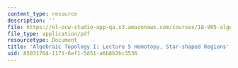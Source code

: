 ```yaml
---
content_type: resource
description: ''
file: https://ol-ocw-studio-app-qa.s3.amazonaws.com/courses/18-905-algebraic-topology-i-fall-2016/8503170411716ef15d51a6b8b2bc3536_MIT18_905F16_lec5.pdf
file_type: application/pdf
resourcetype: Document
title: 'Algebraic Topology I: Lecture 5 Homotopy, Star-shaped Regions'
uid: 85031704-1171-6ef1-5d51-a6b8b2bc3536
---
```

